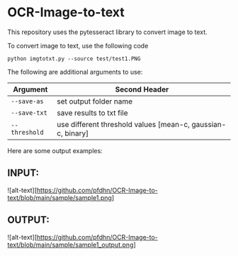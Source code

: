 # OCR-Image-to-text

This repository uses the pytesseract library to convert image to text. 

To convert image to text, use the following code
```
python imgtotxt.py --source test/test1.PNG
```

The following are additional arguments to use:

| Argument | Second Header |
| ------------- | ------------- |
| ```--save-as```  | set output folder name  |
| ```--save-txt```  | save results to txt file  |
| ```--threshold``` | use different threshold values [mean-c, gaussian-c, binary] |





Here are some output examples:
## INPUT:
![alt-text][https://github.com/pfdhn/OCR-Image-to-text/blob/main/sample/sample1.png]

## OUTPUT:
![alt-text][https://github.com/pfdhn/OCR-Image-to-text/blob/main/sample/sample1_output.png]
